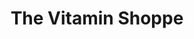---
title: "The Vitamin Shoppe"
url: /west-melbourne/the-vitamin-shoppe/
shop: nutrition supplements
---